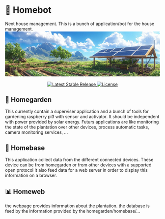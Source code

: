 :postal_horn: Homebot
========
Next house management. This is a bunch of application/bot for the house management.
![Image](Documentation/Images/header.png "header")
<div align="center">
    <a href="https://github.com/Dalmais/Housebot/releases">
      <img src="https://img.shields.io/github/release/Dalmais/Housebot.svg" alt="Latest Stable Release" />
    </a>
    <a href="https://github.com/Dalmais/Housebot/blob/master/LICENSE">
      <img src="https://img.shields.io/github/license/Dalmais/Housebot.svg" alt="License" />
    </a>
  </p>
</div>

## :seedling:  Homegarden
This currently contain a superviser application and a bunch of tools for gardening
raspberry pi3 with sensor and activator. It should be independent with power provided by solar energy.
Futurs applications are like monitoring the state of the plantation over other devices, process automatic tasks, camera monitoring services, ...

## :satellite: Homebase
This application collect data from the different connected devices. 
These device can be from homegarden or from other devices with a supported open protocol
It also feed data for a web server in order to display this information on a browser.

## :bar_chart: Homeweb
the webpage provides information about the plantation. the database is feed by the information provided by the homegarden/homebase/...

